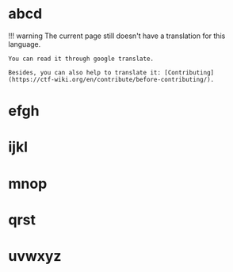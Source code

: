 # abcd
!!! warning
    The current page still doesn't have a translation for this language.

    You can read it through google translate.

    Besides, you can also help to translate it: [Contributing](https://ctf-wiki.org/en/contribute/before-contributing/). 






# efgh






# ijkl








# mnop





# qrst










# uvwxyz
